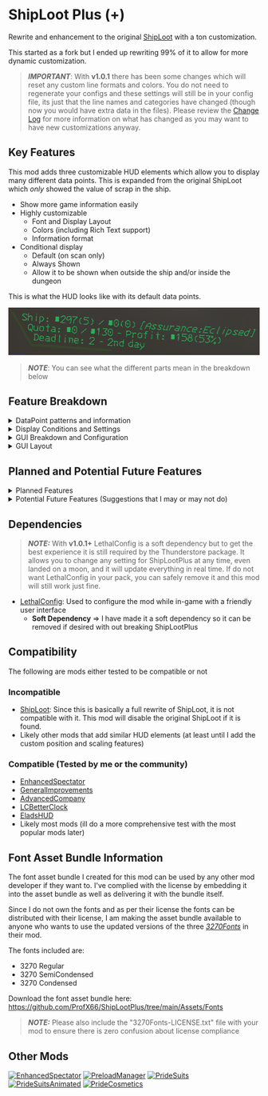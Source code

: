 # ShipLoot Plus (+)
Rewrite and enhancement to the original [ShipLoot](https://thunderstore.io/c/lethal-company/p/tinyhoot/ShipLoot/) with a ton customization.

This started as a fork but I ended up rewriting 99% of it to allow for more dynamic customization.

> **_IMPORTANT_**: With **v1.0.1** there has been some changes which will reset any custom line formats and colors. You do not need to regenerate your configs and these settings will still be in your config file, its just that the line names and categories have changed (though now you would have extra data in the files). Please review the [Change Log](https://thunderstore.io/c/lethal-company/p/PXC/ShipLootPlus/changelog/) for more information on what has changed as you may want to have new customizations anyway.

## Key Features
This mod adds three customizable HUD elements which allow you to display many different data points. This is expanded from the original ShipLoot which _only_ showed the value of scrap in the ship.

- Show more game information easily
- Highly customizable
  - Font and Display Layout
  - Colors (including Rich Text support)
  - Information format
- Conditional display
  - Default (on scan only)
  - Always Shown
  - Allow it to be shown when outside the ship and/or inside the dungeon

This is what the HUD looks like with its default data points.

![](https://github.com/ProfX66/ShipLootPlus/blob/main/Assets/SLP-DefaultLayout.png?raw=true)
> **_NOTE_**: You can see what the different parts mean in the breakdown below

## Feature Breakdown

<details>
  <summary>DataPoint patterns and information</summary>
  
  Below are the full list of what I call "DataPoints", essentially these DataPoints are basically replaced in the format string with the corresponding information from the game

  ```cfg
    %ShipLootValue%      = Value of all scrap on the ship
    %MoonLootValue%      = Value of all scrap on the moon (excluding the ship)
    %AllLootValue%       = Value of all scrap (ship and moon)
    %ShipLootCount%      = Count of scrap items in the ship (excluding the moon)
    %MoonLootCount%      = Count of scrap items on the moon (excluding the ship)
    %AllLootCount%       = Count of scrap items (ship and moon)
    %FulfilledValue%     = Value of turned in scrap for quota
    %QuotaValue%         = Value of current quota
    %CompanyRate%        = Current company buy rate
    %ExpectedProfit%     = Expected profit from scap on ship at current company buy rate
    %Deadline%           = Days until quota is due
    %DayNumber%          = Integer of days in the ship/save (E.g. 1, 3 ,10)
    %DayNumberHuman%     = Human friendly days in the ship/save (E.g. 1st, 3rd, 10th)
    %Weather%            = Current moons weather full name
    %MoonLongName%       = Current moons full name
  ```

  ### Example Breakdown
  Default Lines:

  ```
  Ship: $%ShipLootValue%(%ShipLootCount%) / $%MoonLootValue%(%MoonLootCount%) <i>[%MoonName%:%Weather%]</i>
  Quota: $%FulfilledValue% / $%QuotaValue% - Profit: $%ExpectedProfit%(%CompanyRate%%)
  Deadline: %Deadline% - %DayNumberHuman% day
  ```

  Translated Lines:

  ```
  Ship: $209(2) / $0(0) [Offense:Clear]
  Quota: $0 / $229 - Profit: $63(30%)
  Deadline: 3 - 5th day
  ```

  ### DataPoint Shortening
  Each data point can be shortened so that it shows a truncated version of the data. All you have to do is add a ':' and a number and it will truncate that value to the number provided

  - ```%MoonName:3%``` becomes ```Off```
  - ```%MoonName:5%``` becomes ```Offen```

  ### Rich Text Support
  You can introduce further customizations inline with your formats.

  Here are some resources to understand Rich Text and what tags are available (not every tag will work as the font that the game uses lacks some support)
  - [Style text with rich text tags](https://docs.unity3d.com/Manual/UIE-rich-text-tags.html)
  - [Supported rich text tags](https://docs.unity3d.com/Manual/UIE-supported-tags.html)

  Inline Rich Text formatting will override the text color for the specific word or DataPoint in the line, they are applied after the text line color configuration.

  ![](https://github.com/ProfX66/ShipLootPlus/blob/main/Assets/SLP-DefaultLayout-Color-RichText.png?raw=true)

  ### Specific DataPoint settings
  Some data points have specific settings tied to them

  <details>
    <summary>Deadline</summary>

  Customizing how the ```%Deadline%``` data point is displayed
  
  ### Zero Replacement
  By default when the deadline reaches zero, it is replaced with "**NOW!**", this can be disabled or the word can be changed in the config

  ### Color Coding
  You can enable/disable color coding directly for this data point in the config, it is disabled by default.

  The color is set using the following thresholds:
  - 2+ Days left
  - 1 Day left
  - 0 Days left

  Each color can be customized in the config

  ![](https://github.com/ProfX66/ShipLootPlus/blob/main/Assets/SLP-DefaultLayout-ColorDeadline-2Plus.png?raw=true)
  ![](https://github.com/ProfX66/ShipLootPlus/blob/main/Assets/SLP-DefaultLayout-ColorDeadline-1.png?raw=true)
  ![](https://github.com/ProfX66/ShipLootPlus/blob/main/Assets/SLP-DefaultLayout-ColorDeadline-0.png?raw=true)

  ### Configuration

  ```cfg
    [DataPoint: Deadline]

    ## Enables color for the deadline number
    # Setting type: Boolean
    # Default value: false
    Use Colors = false

    ## Replace the number 0 with the custom text below, otherwise leave it as a number
    # Setting type: Boolean
    # Default value: true
    Replace Zero = true

    ## Text to replace the number Zero if 'Replace Zero' is enabled
    # Setting type: String
    # Default value: <b>NOW!</b>
    Zero Replacement = <b>NOW!</b>

    ## Color for when the deadline has two or more days remaining
    # Setting type: String
    # Default value: 00FF00
    Color: 2+ days = 00FF00

    ## Color for when the deadline has one day remaining
    # Setting type: String
    # Default value: FFA500
    Color: 1 day = FFA500

    ## Color for when the deadline is due
    # Setting type: String
    # Default value: FF0000
    Color: Zero days = FF0000
  ```

  ---

  </details>

  <details>
    <summary>Weather</summary>

  Customizing how the ```%Weather%``` data point is displayed

  ### None/Clear Weather Text
  By default when there is no weather, instead of showing "None" its changed to "Clear". This can be changed in the config or set to nothing/blank to show "None"

  ### Color Coding
  You can enable/disable color coding directly for this data point in the config, it is disabled by default.

  It will change the color of the weather based on what weather it is, the colors can be customized in the config

  ![](https://github.com/ProfX66/ShipLootPlus/blob/main/Assets/SLP-Weather-Clear.png?raw=true)
  ![](https://github.com/ProfX66/ShipLootPlus/blob/main/Assets/SLP-Weather-Foggy.png?raw=true)
  ![](https://github.com/ProfX66/ShipLootPlus/blob/main/Assets/SLP-Weather-DustClouds.png?raw=true)
  ![](https://github.com/ProfX66/ShipLootPlus/blob/main/Assets/SLP-Weather-Rainy.png?raw=true)
  ![](https://github.com/ProfX66/ShipLootPlus/blob/main/Assets/SLP-Weather-Stormy.png?raw=true)
  ![](https://github.com/ProfX66/ShipLootPlus/blob/main/Assets/SLP-Weather-Flooded.png?raw=true)
  ![](https://github.com/ProfX66/ShipLootPlus/blob/main/Assets/SLP-Weather-Eclipsed.png?raw=true)
  ![](https://github.com/ProfX66/ShipLootPlus/blob/main/Assets/SLP-Weather-Hell.png?raw=true)
  > **NOTE**: The "Hell" weather type is added by the [HellWeather](https://thunderstore.io/c/lethal-company/p/stormytuna/HellWeather/) mod

  ### Configuration

  ```cfg
    [DataPoint: Weather]

    ## Text to use instead of 'None' for when the weather is clear (set to blank if you want it to show None)
    # Setting type: String
    # Default value: Clear
    Clear Weather Text = Clear

    ## Enables color for each weather type
    # Setting type: Boolean
    # Default value: false
    Use Colors = false

    ## Color for Clear/None weather
    # Setting type: String
    # Default value: 69FF6B
    Color: Clear/None = 69FF6B

    ## Color for DustClouds weather
    # Setting type: String
    # Default value: B56C4C
    Color: DustClouds = B56C4C

    ## Color for Rainy weather
    # Setting type: String
    # Default value: FFFF00
    Color: Rainy = FFFF00

    ## Color for Stormy weather
    # Setting type: String
    # Default value: FF7700
    Color: Stormy = FF7700

    ## Color for Foggy weather
    # Setting type: String
    # Default value: 666666
    Color: Foggy = 666666

    ## Color for Flooded weather
    # Setting type: String
    # Default value: FF0000
    Color: Flooded = FF0000

    ## Color for Eclipsed weather
    # Setting type: String
    # Default value: BA0B0B
    Color: Eclipsed = BA0B0B

    ## Color for Hell weather (from the mod 'HellWeather')
    # Setting type: String
    # Default value: AA0000
    Color: Hell = AA0000
  ```

  ---

  </details>

  <details>
    <summary>MoonName</summary>

  You can customize some of the ways the moon name is displayed

  ### Show the full moon name
  By default the leading numbers are removed from the moon name ```21 Offense``` becomes ```Offense```, you can disable this to show the full moon name in the config

  ### Replace Company Moon Name
  By default when you navigate/land at the company building, the moon name (Gordion) is replaced with "Company Building", you can disable this or customize what it replaces it with in the config

  ### Configuration

  ```cfg
    [DataPoint: MoonName]

    ## Show the full moon name (do not remove any leading numbers)
    # Setting type: Boolean
    # Default value: false
    Show Full Name = false

    ## Replace the name used for the company moon
    # Setting type: Boolean
    # Default value: true
    Replace Company Name = true

    ## Text to replace 'Gordion' if 'Replace Company Name' is enabled
    # Setting type: String
    # Default value: Company Building
    Company Name Replacement = Company Building

  ```

  ---

  </details>

  ### Configuration

  <details>
    <summary>Text Line Format Configuration</summary>

  ```cfg
    [Line #1]
    ## Line #1 text format.
    ## [Lists each DataPoint but omitted here for space reasons]
    # Setting type: String
    # Default value: Ship: $%ShipLootValue%(%ShipLootCount%) / $%MoonLootValue%(%MoonLootCount%) <i>[%MoonName%:%Weather%]</i>
    Format = Ship: $%ShipLootValue%(%ShipLootCount%) / $%MoonLootValue%(%MoonLootCount%) <i>[%MoonName%:%Weather%]</i>

    [Line #2]
    ## Line #2 text format.
    ## [Lists each DataPoint but omitted here for space reasons]
    # Setting type: String
    # Default value: Quota: $%FulfilledValue% / $%QuotaValue% - Profit: $%ExpectedProfit%(%CompanyRate%%)
    Format = Quota: $%FulfilledValue% / $%QuotaValue% - Profit: $%ExpectedProfit%(%CompanyRate%%)

    [Line #3]
    ## Line #3 text format.
    ## [Lists each DataPoint but omitted here for space reasons]
    # Setting type: String
    # Default value: Deadline: %Deadline% - %DayNumberHuman% day
    Format = Deadline: %Deadline% - %DayNumberHuman% day
  ```

  ![](https://github.com/ProfX66/ShipLootPlus/blob/main/Assets/SLP-LethalConfig-DataPoints.png?raw=true)
  > **NOTE**: The available data points show in the right panel in LethalConfig

  </details>

---

</details>

<details>
  <summary>Display Conditions and Settings</summary>
  
  There are several conditions which change when or how the GUI is shown.

  #### [_Always Show_]
  This setting basically makes it so that the GUI will always be shown to the user and will updated data in real time

  <details>
    <summary>Configuration</summary>

  ```cfg
    ## Should the hud elements be decoupled from the scanner? (Meaning it will always be shown on screen)
    # Setting type: Boolean
    # Default value: false
    Always Show = false
  ```

  </details>

  #### [_Allow Outside_]
  Enables or Disables the GUI from being seen when Outside (not in the ship and not in the dungeon)

  <details>
    <summary>Configuration</summary>

  ```cfg
    ## Should the scanner hud be shown when scanning outside the ship?
    # Setting type: Boolean
    # Default value: false
    Allow Outside = false
  ```

  </details>

  #### [_Allow Inside_]
  Enables or Disables the GUI from being seen when inside the dungeon

  <details>
    <summary>Configuration</summary>

  ```cfg
    ## Should the scanner hud be shown when scanning inside the dungeon?
    # Setting type: Boolean
    # Default value: false
    Allow Inside Dungeon = false
  ```
  </details>

  ### On Scan Settings

  #### [_Display Duration_]
  Sets the timeout for the GUI when a scan is initiated

  <details>
    <summary>Configuration</summary>

  ```cfg
    ## How long in seconds should the items stay on screen. (This is ignored if Always Show is true)
    # Setting type: Single
    # Default value: 5
    Display Duration = 5
  ```

  </details>

  #### [_Reset Duration Timer On Scan_]
  This will keep the UI timeout on scan active if the scanner is activated again.

  <details>
    <summary>Configuration</summary>

  ```cfg
    ## Should the duration timer get reset if you scan?
    # Setting type: Boolean
    # Default value: false
    Reset Duration Timer On Scan = true
  ```

  </details>

  #### [_Refresh Data On Scan_]
  Forces the scanner to do a data refresh when its active. This is not really needed as every data point is updated by event triggers but can allow you to on demand updated data.

  > **WARNING**: This can cause lag and potentially crashes if you are using macros to spam the scanner and/or are using mods which do it (like [Hold Scan Button](https://thunderstore.io/c/lethal-company/p/FutureSavior/Hold_Scan_Button/))

  <details>
    <summary>Configuration</summary>

  ```cfg
    ## Should a data refresh be forced when scanning?
    ## 
    ## All data is kept updated when events are triggered (player grabs an item, items get moved into the ship, etc.) so this isn't required.
    ## 
    ## <b>IMPORTANT</B>: This could cause issues with any mod that makes the scanner always on
    # Setting type: Boolean
    # Default value: false
    Refresh Data On Scan = false
  ```

  </details>

---

</details>

<details>
  <summary>GUI Breakdown and Configuration</summary>
  
  The GUI consists of 4 elements, a Line Graphic and three Text fields. Each one has some common configurations

  #### [_Line Graphic_]
  This element is used to frame the data on the screen.

  <details>
    <summary>Enable/Disable: Line Graphic</summary>

  ```cfg
    ## Shows the line element
    # Setting type: Boolean
    # Default value: true
    Show Line = true
  ```

  </details>

  <details>
    <summary>Color: Line Graphic</summary>

  > **_NOTE:_** Uses standard HTML Hexadecimal color codes (Can be with or with out the # sign)

  ```cfg
    ## Line color (hex code)
    # Setting type: String
    # Default value: 2D5122
    Line Color = 2D5122
  ```

  </details>

  #### [_Text Line #1_]
  This is the first (top) text line element

  <details>
    <summary>Enable/Disable: Text Line</summary>

  ```cfg
    ## Shows Line #1 on the hud.
    # Setting type: Boolean
    # Default value: true
    Show = true
  ```

  </details>

  <details>
    <summary>Color: Text Line</summary>

  > **_NOTE:_** Uses standard HTML Hexadecimal color codes (Can be with or with out the # sign)

  ```cfg
    ## Line #1 text color. (hex code)
    # Setting type: String
    # Default value: 19D56C
    Color = 19D56C
  ```

  </details>

  #### [_Text Line #2_]
  This is the second (middle) text line element

  <details>
    <summary>Enable/Disable: Text Line</summary>

  ```cfg
    ## Shows Line #2 on the hud.
    # Setting type: Boolean
    # Default value: true
    Show = true
  ```

  </details>

  <details>
    <summary>Color: Text Line</summary>

  > **_NOTE:_** Uses standard HTML Hexadecimal color codes (Can be with or with out the # sign)

  ```cfg
    ## Line #2 text color. (hex code)
    # Setting type: String
    # Default value: 19D56C
    Color = 19D56C
  ```

  </details>

  #### [_Text Line #3_]
  This is the last (bottom) text line element

  <details>
    <summary>Enable/Disable: Text Line</summary>

  ```cfg
    ## Shows Line #3 on the hud.
    # Setting type: Boolean
    # Default value: true
    Show = true
  ```

  </details>

  <details>
    <summary>Color: Text Line</summary>

  > **_NOTE:_** Uses standard HTML Hexadecimal color codes (Can be with or with out the # sign)

  ```cfg
    ## Line #3 text color. (hex code)
    # Setting type: String
    # Default value: 19D56C
    Color = 19D56C
  ```

  </details>

  #### Custom Colors Example
  ![](https://github.com/ProfX66/ShipLootPlus/blob/main/Assets/SLP-DefaultLayout-Color.png?raw=true)

---

</details>

<details>
  <summary>GUI Layout</summary>
  
  The layout of the HUD elements can be customized in a few ways.

  <details>
  <summary>Font Settings</summary>
    
  You can customize how the font is displayed with the below configurations

  ![](https://github.com/ProfX66/ShipLootPlus/blob/main/Assets/SLP-LethalConfig-FontSettings.png?raw=true)

  #### [_Font Selection_]
  You can change which font is being used by ShipLootPlus, the default is the vanilla in-game font, but if you wanted to have dollar signs or other special characters display correctly you can.

  Font List:
  - Vanilla (Default)
  - Fixed (Regular version of the 3270Font which fixes the dollar sign)
  - FixedSemiCondensed (Same as Fixed but slightly more condensed)
  - FixedCondense (Same as Fixed but more condensed )

  ![](https://github.com/ProfX66/ShipLootPlus/blob/main/Assets/SLP-LethalConfig-FontList.png?raw=true)

  ##### Fixed
  ![](https://github.com/ProfX66/ShipLootPlus/blob/main/Assets/SLP-DefaultLayout-Font-Fixed.png?raw=true)
  ##### FixedSemiCondensed
  ![](https://github.com/ProfX66/ShipLootPlus/blob/main/Assets/SLP-DefaultLayout-Font-Fixed-SemiCondensed.png?raw=true)
  ##### FixedCondense
  ![](https://github.com/ProfX66/ShipLootPlus/blob/main/Assets/SLP-DefaultLayout-Font-Fixed-Condensed.png?raw=true)

  <details>
    <summary>Configuration</summary>

  ```cfg
    ## Font to use for the UI elements
    # Setting type: FontList
    # Default value: Vanilla
    # Acceptable values: Vanilla, Fixed, FixedSemiCondensed, FixedCondensed
    Font = Fixed
  ```

  </details>

  #### [_All Caps_]
  Enable/Disable all text being capitalized.

  ![](https://github.com/ProfX66/ShipLootPlus/blob/main/Assets/SLP-DefaultLayout-Caps.png?raw=true)

  <details>
    <summary>Configuration</summary>

  ```cfg
    ## Should text be in all caps?
    # Setting type: Boolean
    # Default value: false
    All Caps = false
  ```

  </details>

  #### [_Size_]
  Change the size of the font

  <details>
    <summary>Configuration</summary>

  ```cfg
    ## Adjust the font size
    # Setting type: Single
    # Default value: 19
    Size = 19
  ```

  </details>

  #### [_Character Spacing_]
  Change the Character Spacing of the font

  <details>
    <summary>Configuration</summary>

  ```cfg
    ## Adjust the spacing between characters
    # Setting type: Single
    # Default value: -6
    Character Spacing = -6
  ```

  </details>

  #### [_Word Spacing_]
  Change the Word Spacing of the font

  <details>
    <summary>Configuration</summary>

  ```cfg
    ## Adjust the spacing between words
    # Setting type: Single
    # Default value: -20
    Word Spacing = -20
  ```

  </details>

  #### [_Text Alignment_]
  Change the Text Alignment of the text fields

  > **_IMPORTANT_**: This may produce unwanted results, everything is designed to be TopLeft and changing it may cause things to not display correctly

  <details>
    <summary>Configuration</summary>

  ```cfg
    ## Change the default text alignment for all elements
    ## 
    ## <b>**IMPORTANT**</b> The elements are built to stay Top Left aligned, changing this may produce unwanted outcomes
    # Setting type: TextAlignmentOptions
    # Default value: TopLeft
    # Acceptable values: TopLeft, Top, TopRight, TopJustified, TopFlush, TopGeoAligned, Left, Center, Right, Justified, Flush, CenterGeoAligned, BottomLeft, Bottom, BottomRight, BottomJustified, BottomFlush, BottomGeoAligned, BaselineLeft, Baseline, BaselineRight, BaselineJustified, BaselineFlush, BaselineGeoAligned, MidlineLeft, Midline, MidlineRight, MidlineJustified, MidlineFlush, MidlineGeoAligned, CaplineLeft, Capline, CaplineRight, CaplineJustified, CaplineFlush, CaplineGeoAligned, Converted
    Text Alignment = TopLeft
  ```

  </details>

  #### [_Transparency_]
  Change the Transparency/Alpha of the text

  <details>
    <summary>Configuration</summary>

  ```cfg
    ## Make the text elements more or less transparent
    # Setting type: Single
    # Default value: 0.95
    Transparency = 0.95
  ```

  </details>

  ---

  </details>

  <details>
  <summary>Layout Settings</summary>
    
  The whole layout of the GUI can be customized

  ![](https://github.com/ProfX66/ShipLootPlus/blob/main/Assets/SLP-LethalConfig-Layout.png?raw=true)

  #### [_Position_]
  You can move the location of the GUI to any place on the screen

  <details>
    <summary>Configuration</summary>

  ```cfg
    ## The X position of the UI element group
    # Setting type: Single
    # Default value: 115
    Position: X (Left/Right) = 115

    ## The Y position of the UI element group
    # Setting type: Single
    # Default value: -169
    Position: Y (Up/Down) = -169
  ```
  
  </details>

  #### [_Scale_]
  You can change the scaling of the GUI to make it larger or smaller

  <details>
    <summary>Configuration</summary>

  ```cfg
    ## The X scale of the UI element group
    # Setting type: Single
    # Default value: 0.6
    Scale: X (Left/Right) = 0.6

    ## The Y scale of the UI element group
    # Setting type: Single
    # Default value: 0.6
    Scale: Y (Up/Down) = 0.6
  ```

  </details>

  #### [_Rotation_]
  You can change the Z rotation of the GUI to tilt it any degree you want

  <details>
    <summary>Configuration</summary>

  ```cfg
    ## This changes how much the UI element group is rotated on the screen
    # Setting type: Single
    # Default value: 356
    Rotation: Z (Tilt) = 356
  ```

  </details>

  #### [_Text Field Width Offset_]
  You can change how many characters are displayed before it truncates, this can be helpful if you are changing the scaling.

  This isn't measured in character count, only the width of the text field which is dynamically chosen based on how many lines are enabled.

  The offset is just added to the width, so if you want to show more you would make it a positive value, less would be a negative value

  <details>
    <summary>Configuration</summary>

  ```cfg
    ## This value allows you to offset the text field width if you want to show more or less characters on screen
    # Setting type: Single
    # Default value: 0
    Text Field Width Offset = 0
  ```

  </details>

  ---

  </details>

  <details>
  <summary>Dynamic text line scaling</summary>
    
  The default layout is three lines of custom data, but sometimes that may be too much information, so you can disable any or all text lines if you want.

  Since disabling them would normally mean a gap with whitespace, I built in dynamic scaling so that it will scale up the text lines based on how many are enabled. The only down side to this is it gives you less characters per line.

  ![](https://github.com/ProfX66/ShipLootPlus/blob/main/Assets/SLP-Scaling-2Line.png?raw=true)

  > **NOTE**: If the line is too long it will be truncated with ellipses

  ![](https://github.com/ProfX66/ShipLootPlus/blob/main/Assets/SLP-Scaling-1Line.png?raw=true)

  > **NOTE**: This is the closest to the original ShipLoot

  Alternatively you could just disable the Line Graphic and set the Format for the line you don't want to see to an empty string (blank) to keep the original scale.

  ![](https://github.com/ProfX66/ShipLootPlus/blob/main/Assets/SLP-CustomLayout-BlankLine2.png?raw=true)

  </details>

  ---

</details>

</details>

## Planned and Potential Future Features

<details>
  <summary>Planned Features</summary>

  - Expand what data is able to be set in each line
    - [_**x**_] Ship scrap count
    - [_**x**_] Moon scrap value and count
    - [_**x**_] All scrap (ship + moon) value and count
    - [_**x**_] Color coded deadline (change text color based on value, 0 = red, 1 = orange, 2+ = green)
    - [_**x**_] Number of days in the ship(save)
    - [_**x**_] Same as above but human friendly format (1st, 3rd, 10th, etc.)
    - [_**x**_] Expected profit (scrap value - quota * buy rate)
    - [ ] Total Value of scrap in player inventory
    - [ ] Total Value of scrap in crew inventories
    - [ ] scrap value to meet quota
    - [_**x**_] Company buying percentage
    - [_**x**_] Weather
    - [ ] "InsideLoot" value/count (Loot only inside the dungeon)
    - [ ] "OutsideLoot" value/count (Loot only not inside the dungeon and not in the ship)
    - [ ] Current time
    - [ ] Countdown until midnight
    - [ ] Available money
    - [ ] Probably more...
  - [_**x**_] Refactor the code to be more dynamic and reliable
  - [_**x**_] Optimize scrap calculation methods for performance
  - [_**x**_] Option to disable the bounding line entirely
  - [_**x**_] Option to make the HUD elements not tied to scanning so they are always shown
    - [_**x**_] Make this honor the allow outside setting, if not allowed outside then only always show while on the ship
  - [_**x**_] Enable Rich Text support for each text field (override text formatting and color for specific elements instead of just the whole line)
  - [_**x**_] Option to change the HUD elements position (so it could be moved anywhere on screen)
    - ~~[ ] Once this is working, remove the original ShipLoot incompatibility (so both could be ran together if desired)~~
  - [_**x**_] Option to change the HUD elements size/scaling (so it can be resized as well)
  - [_**x**_] Option to customize the color coded deadline colors and thresholds
  - [_**x**_] Option to customize the color coded weather colors
  - [_**x**_] Option to change font
  - [_**x**_] Option to change text settings
  - [_**x**_] Configurable timeout so you can customize how long it shows
  - [_**x**_] Expand the width of the text elements so more data can be shown before it truncates
  - [ ] Expand the amount of lines that can be enabled (from a default of 3, up to 5) with auto scaling
  - [_**x**_] Remove the "Position" drop down as its not needed since any data can be set on any line
  - [_**x**_] Rename the different line names from [Ship, Quota, Days left] => [Line1, Line2, Line3, etc]
  - [_**x**_] Make LethalConfig a soft dependency in the plugin so it can be uninstalled and ShipLootPlus still be functional

</details>

<details>
  <summary>Potential Future Features (Suggestions that I may or may not do)</summary>

  - Add an additional hud element that allows you to see the exact scrap list and which items you need to make quota (would be disabled by default)
    - Make this new HUD element position configurable
    - Make this new HUD element scale configurable
  - ~~Add the ability to send data updates to a configurable websocket endpoint via serialized json (would be disabled by default)~~
    - This is now handled by another mod [LethalLEDSign](https://thunderstore.io/c/lethal-company/p/ShakePrint/LethalLEDSign/) by ShakePrint
  
</details>

## Dependencies
> **_NOTE:_** With **v1.0.1+** LethalConfig is a soft dependency but to get the best experience it is still required by the Thunderstore package. It allows you to change any setting for ShipLootPlus at any time, even landed on a moon, and it will update everything in real time. If do not want LethalConfig in your pack, you can safely remove it and this mod will still work just fine.

- [LethalConfig](https://thunderstore.io/c/lethal-company/p/AinaVT/LethalConfig/): Used to configure the mod while in-game with a friendly user interface
  - **Soft Dependency** => I have made it a soft dependency so it can be removed if desired with out breaking ShipLootPlus

## Compatibility
The following are mods either tested to be compatible or not

### Incompatible
- [ShipLoot](https://thunderstore.io/c/lethal-company/p/tinyhoot/ShipLoot/): Since this is basically a full rewrite of ShipLoot, it is not compatible with it. This mod will disable the original ShipLoot if it is found.
- Likely other mods that add similar HUD elements (at least until I add the custom position and scaling features)

### Compatible (Tested by me or the community)
- [EnhancedSpectator](https://thunderstore.io/c/lethal-company/p/PXC/EnhancedSpectator/)
- [GeneralImprovements](https://thunderstore.io/c/lethal-company/p/ShaosilGaming/GeneralImprovements/)
- [AdvancedCompany](https://thunderstore.io/c/lethal-company/p/PotatoePet/AdvancedCompany/)
- [LCBetterClock](https://thunderstore.io/c/lethal-company/p/BlueAmulet/LCBetterClock/)
- [EladsHUD](https://thunderstore.io/c/lethal-company/p/EladNLG/EladsHUD//)
- Likely most mods (ill do a more comprehensive test with the most popular mods later)

## Font Asset Bundle Information
The font asset bundle I created for this mod can be used by any other mod developer if they want to. I've complied with the license by embedding it into the asset bundle as well as delivering it with the bundle itself.

Since I do not own the fonts and as per their license the fonts can be distributed with their license, I am making the asset bundle available to anyone who wants to use the updated versions of the three [_3270Fonts_](https://github.com/rbanffy/3270font) in their mod.

The fonts included are:
- 3270 Regular
- 3270 SemiCondensed
- 3270 Condensed

Download the font asset bundle here: https://github.com/ProfX66/ShipLootPlus/tree/main/Assets/Fonts

> **_NOTE:_** Please also include the "3270Fonts-LICENSE.txt" file with your mod to ensure there is zero confusion about license compliance

## Other Mods
[![EnhancedSpectator](https://gcdn.thunderstore.io/live/repository/icons/PXC-EnhancedSpectator-1.0.2.png.128x128_q95.png 'EnhancedSpectator')](https://thunderstore.io/c/lethal-company/p/PXC/EnhancedSpectator/)
[![PreloadManager](https://gcdn.thunderstore.io/live/repository/icons/PXC-PreloadManager-1.0.1.png.128x128_q95.png 'PreloadManager')](https://thunderstore.io/c/lethal-company/p/PXC/PreloadManager/)
[![PrideSuits](https://gcdn.thunderstore.io/live/repository/icons/PXC-PrideSuits-1.0.2.png.128x128_q95.jpg 'PrideSuits')](https://thunderstore.io/c/lethal-company/p/PXC/PrideSuits/)
[![PrideSuitsAnimated](https://gcdn.thunderstore.io/live/repository/icons/PXC-PrideSuitsAnimated-1.0.1.png.128x128_q95.jpg 'PrideSuitsAnimated')](https://thunderstore.io/c/lethal-company/p/PXC/PrideSuitsAnimated/)
[![PrideCosmetics](https://gcdn.thunderstore.io/live/repository/icons/PXC-PrideCosmetics-1.0.2.png.128x128_q95.png 'PrideCosmetics')](https://thunderstore.io/c/lethal-company/p/PXC/PrideCosmetics/)